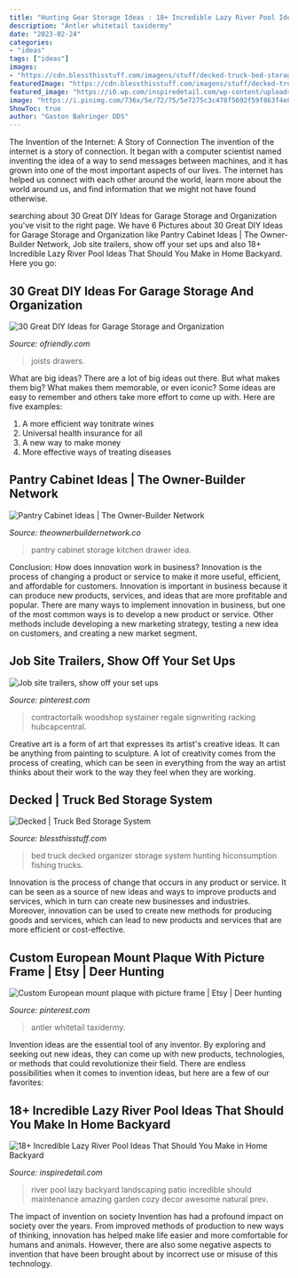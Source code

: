 ```yaml
---
title: "Hunting Gear Storage Ideas : 18+ Incredible Lazy River Pool Ideas That Should You Make In Home Backyard"
description: "Antler whitetail taxidermy"
date: "2023-02-24"
categories:
- "ideas"
tags: ["ideas"]
images:
- "https://cdn.blessthisstuff.com/imagens/stuff/decked-truck-bed-storage-system-4.jpg"
featuredImage: "https://cdn.blessthisstuff.com/imagens/stuff/decked-truck-bed-storage-system-4.jpg"
featured_image: "https://i0.wp.com/inspiredetail.com/wp-content/uploads/2020/06/20-Incredible-Lazy-River-Pool-Ideas-That-Should-You-Make-in-Home-Backyard-16.jpg?resize=640%2C801"
image: "https://i.pinimg.com/736x/5e/72/75/5e7275c3c478f5692f59f863f4e86d75.jpg"
ShowToc: true
author: "Gaston Bahringer DDS"
---
```



The Invention of the Internet: A Story of Connection
The invention of the internet is a story of connection. It began with a computer scientist named inventing the idea of a way to send messages between machines, and it has grown into one of the most important aspects of our lives. The internet has helped us connect with each other around the world, learn more about the world around us, and find information that we might not have found otherwise.

	

		
searching about 30 Great DIY Ideas for Garage Storage and Organization you've visit to the right page. We have 6 Pictures about 30 Great DIY Ideas for Garage Storage and Organization like Pantry Cabinet Ideas | The Owner-Builder Network, Job site trailers, show off your set ups and also 18+ Incredible Lazy River Pool Ideas That Should You Make in Home Backyard. Here you go:
		
    
## 30 Great DIY Ideas For Garage Storage And Organization

<img loading=lazy src="http://ofriendly.com/wp-content/uploads/2017/07/garage-storage/1-garage-storage-organization-ideas.jpg" onerror="this.onerror=null;this.src='https://tse1.mm.bing.net/th?id=OIP.TAjXXCAU_Xf8cmgdMh7argHaO0&amp;pid=15.1';" alt="30 Great DIY Ideas for Garage Storage and Organization">

_Source: ofriendly.com_

>joists drawers. 

	

What are big ideas?
There are a lot of big ideas out there. But what makes them big? What makes them memorable, or even iconic? Some ideas are easy to remember and others take more effort to come up with. Here are five examples: 
1. A more efficient way tonitrate wines
2. Universal health insurance for all
3. A new way to make money
4. More effective ways of treating diseases

    
## Pantry Cabinet Ideas | The Owner-Builder Network

<img loading=lazy src="http://theownerbuildernetwork.co/wp-content/uploads/2014/04/Pantry_Cabinet_Idea_24.jpg" onerror="this.onerror=null;this.src='https://tse1.mm.bing.net/th?id=OIP.mgfhP9tNkmOpmJlqIMm2OwHaLG&amp;pid=15.1';" alt="Pantry Cabinet Ideas | The Owner-Builder Network">

_Source: theownerbuildernetwork.co_

>pantry cabinet storage kitchen drawer idea. 

	

Conclusion: How does innovation work in business?
Innovation is the process of changing a product or service to make it more useful, efficient, and affordable for customers. Innovation is important in business because it can produce new products, services, and ideas that are more profitable and popular. There are many ways to implement innovation in business, but one of the most common ways is to develop a new product or service. Other methods include developing a new marketing strategy, testing a new idea on customers, and creating a new market segment.

    
## Job Site Trailers, Show Off Your Set Ups

<img loading=lazy src="https://i.pinimg.com/736x/5e/72/75/5e7275c3c478f5692f59f863f4e86d75.jpg" onerror="this.onerror=null;this.src='https://tse2.mm.bing.net/th?id=OIP.VC6LAdFRyHWYlYbisfF5GAAAAA&amp;pid=15.1';" alt="Job site trailers, show off your set ups">

_Source: pinterest.com_

>contractortalk woodshop systainer regale signwriting racking hubcapcentral. 

	

Creative art is a form of art that expresses its artist's creative ideas. It can be anything from painting to sculpture. A lot of creativity comes from the process of creating, which can be seen in everything from the way an artist thinks about their work to the way they feel when they are working.

    
## Decked | Truck Bed Storage System

<img loading=lazy src="https://cdn.blessthisstuff.com/imagens/stuff/decked-truck-bed-storage-system-4.jpg" onerror="this.onerror=null;this.src='https://tse2.mm.bing.net/th?id=OIP.WD7XLU-4CljXFFxj7vtUPgHaFB&amp;pid=15.1';" alt="Decked | Truck Bed Storage System">

_Source: blessthisstuff.com_

>bed truck decked organizer storage system hunting hiconsumption fishing trucks. 

	

Innovation is the process of change that occurs in any product or service. It can be seen as a source of new ideas and ways to improve products and services, which in turn can create new businesses and industries. Moreover, innovation can be used to create new methods for producing goods and services, which can lead to new products and services that are more efficient or cost-effective.

    
## Custom European Mount Plaque With Picture Frame | Etsy | Deer Hunting

<img loading=lazy src="https://i.pinimg.com/736x/1c/72/e7/1c72e7fd2dc78928536393db7b14cea8.jpg" onerror="this.onerror=null;this.src='https://tse2.mm.bing.net/th?id=OIP.uyJzZbJd2AHOPFOhXjlFMgHaJ3&amp;pid=15.1';" alt="Custom European mount plaque with picture frame | Etsy | Deer hunting">

_Source: pinterest.com_

>antler whitetail taxidermy. 

	

Invention ideas are the essential tool of any inventor. By exploring and seeking out new ideas, they can come up with new products, technologies, or methods that could revolutionize their field. There are endless possibilities when it comes to invention ideas, but here are a few of our favorites:

    
## 18+ Incredible Lazy River Pool Ideas That Should You Make In Home Backyard

<img loading=lazy src="https://i0.wp.com/inspiredetail.com/wp-content/uploads/2020/06/20-Incredible-Lazy-River-Pool-Ideas-That-Should-You-Make-in-Home-Backyard-16.jpg?resize=640%2C801" onerror="this.onerror=null;this.src='https://tse1.mm.bing.net/th?id=OIP.aZNwcacdf-m7jC0vUSlKEAHaJR&amp;pid=15.1';" alt="18+ Incredible Lazy River Pool Ideas That Should You Make in Home Backyard">

_Source: inspiredetail.com_

>river pool lazy backyard landscaping patio incredible should maintenance amazing garden cozy decor awesome natural prev. 

	

The impact of invention on society
Invention has had a profound impact on society over the years. From improved methods of production to new ways of thinking, innovation has helped make life easier and more comfortable for humans and animals. However, there are also some negative aspects to invention that have been brought about by incorrect use or misuse of this technology.

